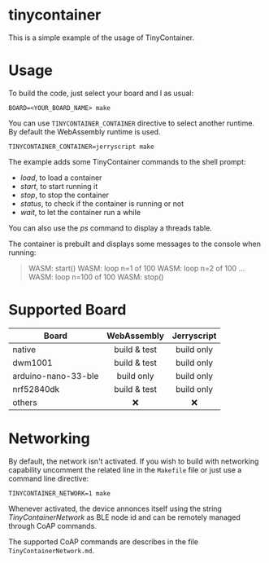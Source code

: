 tinycontainer
=============

This is a simple example of the usage of TinyContainer.

Usage
=====

To build the code, just select your board and l as usual:

```
BOARD=<YOUR_BOARD_NAME> make
```

You can use ```TINYCONTAINER_CONTAINER``` directive to select another runtime.
By default the WebAssembly runtime is used.

```
TINYCONTAINER_CONTAINER=jerryscript make
```

The example adds some TinyContainer commands to the shell prompt:

* _load_, to load a container
* _start_, to start running it
* _stop_, to stop the container
* _status_, to check if the container is running or not
* _wait_, to let the container run a while

You can also use the _ps_ command to display a threads table.

The container is prebuilt and displays some messages to the console when
running:

> WASM: start()
> WASM: loop n=1 of 100
> WASM: loop n=2 of 100
> ...
> WASM: loop n=100 of 100
> WASM: stop()

Supported Board
===============

| Board               | WebAssembly  | Jerryscript  |
|---------------------|:------------:|:------------:|
| native              | build & test | build only   |
| dwm1001             | build & test | build only   |
| arduino-nano-33-ble | build only   | build only   |
| nrf52840dk          | build & test | build only   |
| others              | :x:          | :x:          |

Networking
==========

By default, the network isn't activated. If you wish to build with networking
capability uncomment the related line in the ```Makefile``` file or just use
a command line directive:

```
TINYCONTAINER_NETWORK=1 make
```

Whenever activated, the device annonces itself using the string
_TinyContainerNetwork_ as BLE node id and can be remotely managed through CoAP
commands.

The supported CoAP commands are describes in the file
```TinyContainerNetwork.md```.

